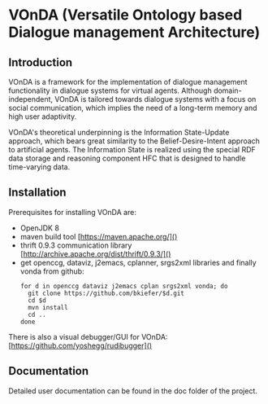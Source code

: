 # VOnDA (Versatile Ontology based Dialogue management Architecture)

## Introduction

VOnDA is a framework for the implementation of dialogue management
functionality in dialogue systems for virtual agents. Although
domain-independent, VOnDA is tailored towards dialogue systems with a focus on
social communication, which implies the need of a long-term memory and high
user adaptivity.

VOnDA's theoretical underpinning is the Information State-Update approach,
which bears great similarity to the Belief-Desire-Intent approach to artificial
agents. The Information State is realized using the special RDF data storage
and reasoning component HFC that is designed to handle time-varying data.

## Installation

Prerequisites for installing VOnDA are:

- OpenJDK 8
- maven build tool [https://maven.apache.org/]()
- thrift 0.9.3 communication library [http://archive.apache.org/dist/thrift/0.9.3/]()
- get openccg, dataviz, j2emacs, cplanner, srgs2xml libraries and finally vonda from github:
  ```
  for d in openccg dataviz j2emacs cplan srgs2xml vonda; do
    git clone https://github.com/bkiefer/$d.git
    cd $d
    mvn install
    cd ..
  done
  ```

There is also a visual debugger/GUI for VOnDA: [https://github.com/yoshegg/rudibugger]()

## Documentation

Detailed user documentation can be found in the doc folder of the project.
